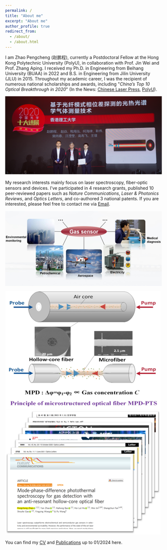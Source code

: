 ```yaml
---
permalink: /
title: "About me"
excerpt: "About me"
author_profile: true
redirect_from: 
  - /about/
  - /about.html
---
```


I am Zhao Pengcheng (赵鹏程), currently a Postdoctoral Fellow at the Hong Kong Polytechnic University (PolyU), in collaboration with Prof. Jin Wei and Prof. Zhang Aping. I received my Ph.D. in Engineering from Beihang University (BUAA) in 2022 and B.S. in Engineering from Jilin University (JLU) in 2015. Throughout my academic career, I was the recipient of numerous national scholarships and awards, including "_China’s Top 10 Optical Breakthrough in 2020_" (In the News: [Chinese Laser Press](https://www.opticsjournal.net/columns/zggx?type=view&postid=PT21042600003LiOkR), [PolyU](https://research.polyu.edu.hk/en/prizes/2020%E4%B8%AD%E5%9B%BD%E5%85%89%E5%AD%A6%E5%8D%81%E5%A4%A7%E8%BF%9B%E5%B1%95-chinas-top-10-optical-breakthroughs-in-optics)).

![avatar](/images/十大进展_赵鹏程_高寿飞_祝世宁院士合照.jpg)

My research interests mainly focus on laser spectroscopy, ﬁber-optic sensors and devices. I’ve participated in 4 research grants, published 10 peer-reviewed papers such as _Nature Communications_, _Laser & Photonics Reviews_, and _Optics Letters_, and co-authored 3 national patents. If you are interested, please feel free to contact me via [Email](mailto:zhaopc@buaa.edu.cn).

![avatar](/images/gassensor.jpg)

<img src="/images/MPDPTS.jpg" width="500" height="380"><img src="/images/Pubs.png" width="500" height="400">


You can find my [CV](../files/Zhao_Pengcheng_CV_en.pdf) and [Publications](../files/List_of_publications.pdf) up to 01/2024 here.




